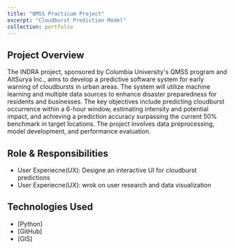 ```yaml
---
title: "QMSS Practicum Project"
excerpt: "Cloudburst Prediction Model"
collection: portfolio
---
```


## Project Overview
The INDRA project, sponsored by Columbia University's QMSS program and AltSurya Inc., aims to develop a predictive software system for early warning of cloudbursts in urban areas. The system will utilize machine learning and multiple data sources to enhance disaster preparedness for residents and businesses. The key objectives include predicting cloudburst occurrence within a 6-hour window, estimating intensity and potential impact, and achieving a prediction accuracy surpassing the current 50% benchmark in target locations. The project involves data preprocessing, model development, and performance evaluation.

## Role & Responsibilities
- User Experiecne(UX): Designe an interactive UI for cloudburst predictions
- User Experiecne(UX): wrok on user research and data visualization

## Technologies Used
- [Python]
- [GitHub]
- [GIS]
